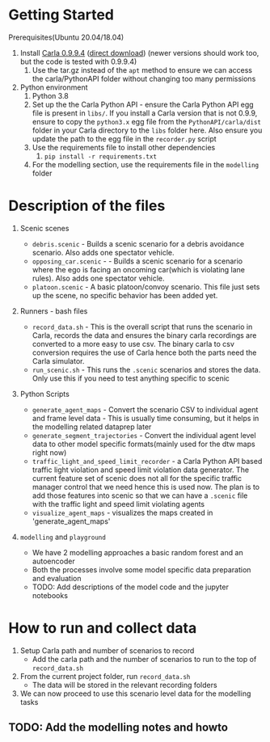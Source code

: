 


# Getting Started

Prerequisites(Ubuntu 20.04/18.04)

1. Install [Carla 0.9.9.4](https://github.com/carla-simulator/carla/releases/tag/0.9.9) ([direct download](https://carla-releases.s3.eu-west-3.amazonaws.com/Linux/CARLA_0.9.9.4.tar.gz)) (newer versions should work too, but the code is tested with 0.9.9.4)
    1. Use the tar.gz instead of the `apt` method to ensure we can access the carla/PythonAPI folder without changing too many permissions
2. Python environment
    1. Python 3.8
    2. Set up the the Carla Python API - ensure the Carla Python API egg file is present in `libs/`. If you install a Carla version that is not 0.9.9, ensure to copy the `python3.x` egg file from the `PythonAPI/carla/dist` folder in your Carla directory to the `libs` folder here. Also ensure you update the path to the egg file in the `recorder.py` script
    3. Use the requirements file to install other dependencies
        1. `pip install -r requirements.txt`
    4. For the modelling section, use the requirements file in the `modelling` folder

# Description of the files

1. Scenic scenes
    - `debris.scenic` - Builds a scenic scenario for a debris avoidance scenario. Also adds one spectator vehicle.
    - `opposing_car.scenic` - - Builds a scenic scenario for a scenario where the ego is facing an oncoming car(which is violating lane rules). Also adds one spectator vehicle.
    - `platoon.scenic` - A basic platoon/convoy scenario. This file just sets up the scene, no specific behavior has been added yet.

2. Runners - bash files
    - `record_data.sh` - This is the overall script that runs the scenario in Carla, records the data and ensures the binary carla recordings are converted to a more easy to use csv. The binary carla to csv conversion requires the use of Carla hence both the parts need the Carla simulator.
    - `run_scenic.sh` - This runs the `.scenic` scenarios and stores the data. Only use this if you need to test anything specific to scenic

3. Python Scripts
    - `generate_agent_maps` - Convert the scenario CSV to individual agent and frame level data - This is usually time consuming, but it helps in the modelling related dataprep later
    - `generate_segment_trajectories` - Convert the individual agent level data to other model specific formats(mainly used for the dtw maps right now)
    - `traffic_light_and_speed_limit_recorder` - a Carla Python API based traffic light violation and speed limit violation data generator. The current feature set of scenic does not all for the specific traffic manager control that we need hence this is used now. The plan is to add those features into scenic so that we can have a `.scenic` file with the traffic light and speed limit violating agents
    - `visualize_agent_maps` - visualizes the maps created in 'generate_agent_maps'

4. `modelling` and `playground`
    - We have 2 modelling approaches a basic random forest and an autoencoder
    - Both the processes involve some model specific data preparation and evaluation
    - TODO: Add descriptions of the model code and the jupyter notebooks 

# How to run and collect data

1. Setup Carla path and number of scenarios to record
    - Add the carla path and the number of scenarios to run to the top of `record_data.sh`
2. From the current project folder, run `record_data.sh` 
    - The data will be stored in the relevant recording folders
3. We can now proceed to use this scenario level data for the modelling tasks


## TODO: Add the modelling notes and howto